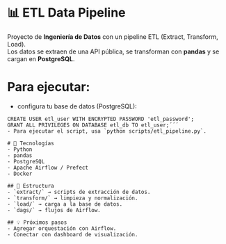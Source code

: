 # 📊 ETL Data Pipeline

Proyecto de **Ingeniería de Datos** con un pipeline ETL (Extract, Transform, Load).  
Los datos se extraen de una API pública, se transforman con **pandas** y se cargan en **PostgreSQL**.

# Para ejecutar:
- configura tu base de datos (PostgreSQL):
```CREATE DATABASE etl_db;
CREATE USER etl_user WITH ENCRYPTED PASSWORD 'etl_password';
GRANT ALL PRIVILEGES ON DATABASE etl_db TO etl_user;´´´
- Para ejecutar el script, usa `python scripts/etl_pipeline.py`.

# 🚀 Tecnologías
- Python
- pandas
- PostgreSQL
- Apache Airflow / Prefect
- Docker

## 📂 Estructura
- `extract/` → scripts de extracción de datos.
- `transform/` → limpieza y normalización.
- `load/` → carga a la base de datos.
- `dags/` → flujos de Airflow.

## 💡 Próximos pasos
- Agregar orquestación con Airflow.
- Conectar con dashboard de visualización.
